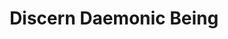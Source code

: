 ---
title: "Discern Daemonic Being"
canonical: "skill/discern-daemonic-being"
lists:
    - daemon-loresheet
tier: 1
---